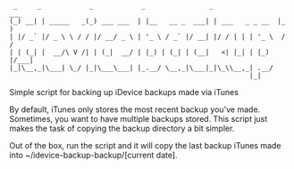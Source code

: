 ```
 _     _            _            _                _                 ___
(_) __| | _____   _(_) ___ ___  | |__   __ _  ___| | ___   _ _ __  |_  )
| |/ _` |/ _ \ \ / / |/ __/ _ \ | '_ \ / _` |/ __| |/ / | | | '_ \  / /
| | (_| |  __/\ V /| | (_|  __/ | |_) | (_| | (__|   <| |_| | |_) |/___|
|_|\__,_|\___| \_/ |_|\___\___| |_.__/ \__,_|\___|_|\_\\__,_| .__/      
                                                            |_|
```
Simple script for backing up iDevice backups made via iTunes

By default, iTunes only stores the most recent backup you've made. Sometimes, you want to have multiple backups stored. This script just makes the task of copying the backup directory a bit simpler.

Out of the box, run the script and it will copy the last backup iTunes made into ~/idevice-backup-backup/[current date].
